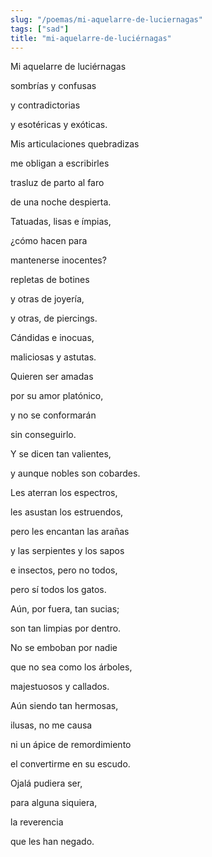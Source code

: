 ```yaml
---
slug: "/poemas/mi-aquelarre-de-luciernagas"
tags: ["sad"]
title: "mi-aquelarre-de-luciérnagas"
---
```

Mi aquelarre de luciérnagas

sombrías y confusas

y contradictorias

y esotéricas y exóticas.

 

Mis articulaciones quebradizas

me obligan a escribirles

trasluz de parto al faro 

de una noche despierta.

 

Tatuadas, lisas e ímpias,

¿cómo hacen para

mantenerse inocentes?

repletas de botines

y otras de joyería,

y otras, de piercings.

 

Cándidas e inocuas,

maliciosas y astutas.

 

Quieren ser amadas

por su amor platónico,

y no se conformarán

sin conseguirlo.

 

Y se dicen tan valientes,

y aunque nobles son cobardes.

 

Les aterran los espectros,

les asustan los estruendos,

pero les encantan las arañas

y las serpientes y los sapos

e insectos, pero no todos,

pero sí todos los gatos.

 

Aún, por fuera, tan sucias;

son tan limpias por dentro.

 

No se emboban por nadie

que no sea como los árboles,

majestuosos y callados.

 

Aún siendo tan hermosas,

ilusas, no me causa

ni un ápice de remordimiento

el convertirme en su escudo.

 

Ojalá pudiera ser,

para alguna siquiera,

la reverencia

que les han negado.